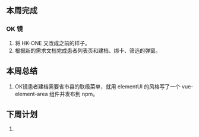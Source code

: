## 本周完成

### OK 镜

1. 将 HK-ONE 又改成之前的样子。
2. 根据新的需求文档完成患者列表页和建档、绑卡、筛选的弹窗。

## 本周总结

1. OK镜患者建档需要省市县的联级菜单，就用 elementUI 的风格写了一个 vue-element-area 组件并发布到 npm。

## 下周计划

1. 

